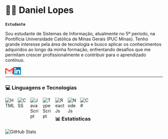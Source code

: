 # 👨‍💻 Daniel Lopes

**`Estudante`**

Sou estudante de Sistemas de Informação, atualmente no 5º período, na Pontifícia Universidade Católica de Minas Gerais (PUC Minas). Tenho grande interesse pela área de tecnologia e busco aplicar os conhecimentos adquiridos ao longo da minha formação, enfrentando desafios que me permitam crescer profissionalmente e contribuir para o aprendizado contínuo.

<div> 
   <a href="mailto:danieloliv.contato@gmail.com">
    <img align="left" alt="email | Gmail" width="26px" src="https://github.com/hargun79/hargun79/blob/master/Assets/Gmail.svg" />
  </a>
    <a href="https://in.linkedin.com/in/danlopess">
    <img align="left" alt="email | Linkedin" width="24px" src="https://github.com/hargun79/hargun79/blob/master/Assets/Linkedin.svg" />
  </a>
</div> <br>

<hr>

### 💻 Linguagens e Tecnologias

<img 
    align="left" 
    alt="HTML"
    title="HTML" 
    width="30px" 
    style="padding-right: 10px;" 
    src="https://cdn.jsdelivr.net/gh/devicons/devicon@latest/icons/html5/html5-original.svg" 
/>
<img 
    align="left" 
    alt="CSS" 
    title="CSS"
    width="30px" 
    style="padding-right: 10px;" 
    src="https://cdn.jsdelivr.net/gh/devicons/devicon@latest/icons/css3/css3-original.svg" 
/>
<img 
    align="left" 
    alt="JavaScript" 
    title="JavaScript"
    width="30px" 
    style="padding-right: 10px;" 
    src="https://cdn.jsdelivr.net/gh/devicons/devicon@latest/icons/javascript/javascript-original.svg" 
/>
<img 
    align="left" 
    alt="TypeScript" 
    title="TypeScript"
    width="30px" 
    style="padding-right: 10px;" 
    src="https://cdn.jsdelivr.net/gh/devicons/devicon@latest/icons/typescript/typescript-plain.svg" 
/>
<img 
    align="left" 
    alt="ReactJs" 
    title="ReactJs"
    width="30px" 
    style="padding-right: 10px;" 
    src="https://cdn.jsdelivr.net/gh/devicons/devicon@latest/icons/react/react-original.svg" 
/>
<img 
    align="left" 
    alt="NodeJs" 
    title="NodeJs"
    width="30px" 
    style="padding-right: 10px;" 
    src="https://cdn.jsdelivr.net/gh/devicons/devicon@latest/icons/nodejs/nodejs-original.svg" 
/>
<img 
    align="left" 
    alt="C#" 
    title="CSharp"
    width="30px" 
    style="padding-right: 10px;" 
    src="https://cdn.jsdelivr.net/gh/devicons/devicon@latest/icons/csharp/csharp-original.svg" 
/>

<br/>
<br/>

### 📊 Estatísticas

<p>

<img 
      align="left" 
      alt="GitHub Stats" 
      height="130" 
      src="https://github-readme-stats.vercel.app/api/top-langs/?username=danlps1&theme=tokyonight&layout=compact&custom_title=Tecnologias&langs_count=9" 
  />

</p>

